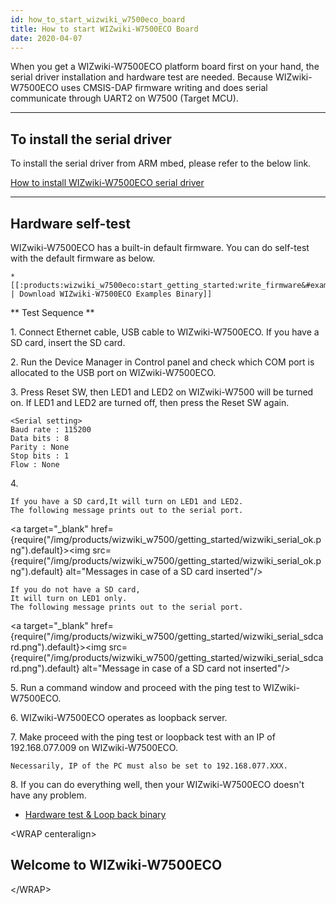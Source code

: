 ```yaml
---
id: how_to_start_wizwiki_w7500eco_board
title: How to start WIZwiki-W7500ECO Board
date: 2020-04-07
---
```


When you get a WIZwiki-W7500ECO platform board first on your hand, the
serial driver installation and hardware test are needed. Because
WIZwiki-W7500ECO uses CMSIS-DAP firmware writing and does serial
communicate through UART2 on W7500 (Target MCU).  

-----

## To install the serial driver

To install the serial driver from ARM mbed, please refer to the below
link.

[How to install WIZwiki-W7500ECO serial driver](how_to_install_wizwiki_w7500eco_driver)

-----

## Hardware self-test

WIZwiki-W7500ECO has a built-in default firmware. You can do self-test
with the default firmware as below.

    *[[:products:wizwiki_w7500eco:start_getting_started:write_firmware&#examples_binary | Download WIZwiki-W7500ECO Examples Binary]]

\*\* Test Sequence \*\*

1\. Connect Ethernet cable, USB cable to WIZwiki-W7500ECO. If you have a
SD card, insert the SD card.

2\. Run the Device Manager in Control panel and check which COM port is
allocated to the USB port on WIZwiki-W7500ECO.

3\. Press Reset SW, then LED1 and LED2 on WIZwiki-W7500 will be turned
on. If LED1 and LED2 are turned off, then press the Reset SW again.

    <Serial setting>
    Baud rate : 115200
    Data bits : 8
    Parity : None
    Stop bits : 1
    Flow : None

4\.

    If you have a SD card,It will turn on LED1 and LED2.
    The following message prints out to the serial port.

<a target="_blank" href={require("/img/products/wizwiki_w7500/getting_started/wizwiki_serial_ok.png").default}><img src={require("/img/products/wizwiki_w7500/getting_started/wizwiki_serial_ok.png").default} alt="Messages in case of a SD card inserted"/></a>

    If you do not have a SD card,
    It will turn on LED1 only.
    The following message prints out to the serial port.

<a target="_blank" href={require("/img/products/wizwiki_w7500/getting_started/wizwiki_serial_sdcard.png").default}><img src={require("/img/products/wizwiki_w7500/getting_started/wizwiki_serial_sdcard.png").default} alt="Message in case of a SD card not inserted"/></a>

5\. Run a command window and proceed with the ping test to
WIZwiki-W7500ECO.

6\. WIZwiki-W7500ECO operates as loopback server.

7\. Make proceed with the ping test or loopback test with an IP of
192.168.077.009 on WIZwiki-W7500ECO.

    Necessarily, IP of the PC must also be set to 192.168.077.XXX.

8\. If you can do everything well, then your WIZwiki-W7500ECO doesn't
have any problem.

* <a href="/img/products/wizwiki_w7500eco/start_getting_started/wizwiki-w7500eco_wztoe_manu.zip" target="_blank">Hardware test & Loop back binary</a>

\<WRAP centeralign\>

## Welcome to WIZwiki-W7500ECO

\</WRAP\>